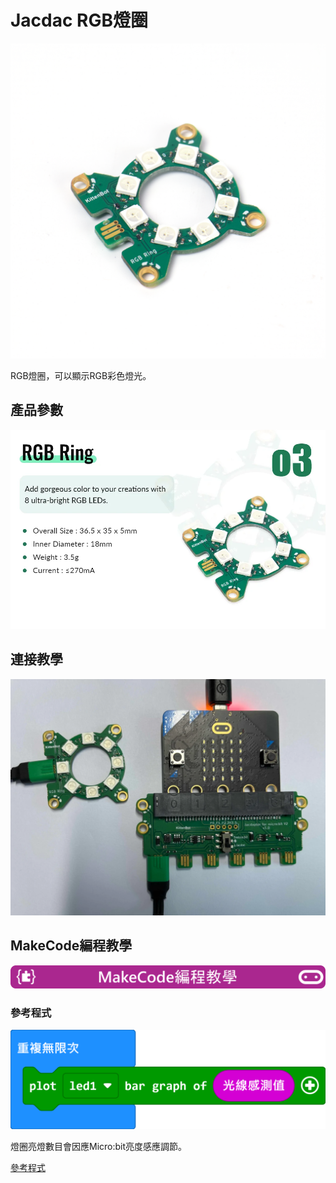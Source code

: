 # Jacdac RGB燈圈

![](./images/rgb1.png)

RGB燈圈，可以顯示RGB彩色燈光。

## 產品參數

![](./images/rgb2.png)

## 連接教學

![](./images/rgb3.png)

## MakeCode編程教學

![](../functional_module/PWmodules/images/mcbanner.png)

### 參考程式

![](./images/rgb_code.png)

燈圈亮燈數目會因應Micro:bit亮度感應調節。

[參考程式](https://makecode.microbit.org/_cVi3C5hrM3sx)
